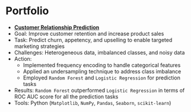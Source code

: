 # Portfolio

- **[Customer Relationship Prediction](https://github.com/rkschroeder/Portfolio/tree/main/Customer_Relationship_Prediction)**
- Goal: Improve customer retention and increase product sales
- Task: Predict churn, appetency, and upselling to enable targeted marketing strategies
- Challenges: Heterogeneous data, imbalanced classes, and noisy data
- Action:
  - Implemented frequency encoding to handle categorical features
  - Applied an undersampling technique to address class imbalance
  - Employed `Random Forest` and `Logistic Regression` for prediction tasks
- Results: `Random Forest` outperformed `Logistic Regression` in terms of ROC AUC score for all the prediction tasks
- Tools: Python (`Matplotlib`, `NumPy`, `Pandas`, `Seaborn`, `scikit-learn`)
